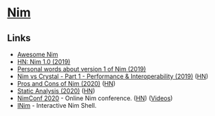 # [Nim](https://nim-lang.org/)

## Links

- [Awesome Nim](https://github.com/VPashkov/awesome-nim)
- [HN: Nim 1.0 (2019)](https://news.ycombinator.com/item?id=21053140)
- [Personal words about version 1 of Nim (2019)](https://nim-lang.org/araq/v1.html)
- [Nim vs Crystal - Part 1 - Performance & Interoperability (2019)](https://embark.status.im/news/2019/11/18/nim-vs-crystal-part-1-performance-interoperability/index.html) ([HN](https://news.ycombinator.com/item?id=21883882))
- [Pros and Cons of Nim (2020)](https://onlinetechinfo.com/pros-and-cons-of-nim/) ([HN](https://news.ycombinator.com/item?id=23333955))
- [Static Analysis (2020)](https://nim-lang.org/blog/2020/06/08/static-analysis.html) ([HN](https://news.ycombinator.com/item?id=23465231))
- [NimConf 2020](https://conf.nim-lang.org/index.html) - Online Nim conference. ([HN](https://news.ycombinator.com/item?id=23585006)) ([Videos](https://www.youtube.com/playlist?list=PLxLdEZg8DRwTIEzUpfaIcBqhsj09mLWHx))
- [INim](https://github.com/inim-repl/INim) - Interactive Nim Shell.
